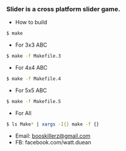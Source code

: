 ### Slider is a cross platform slider game.



- How to build

```sh
$ make
```
- For 3x3 ABC

```sh
$ make -f Makefile.3
```

- For 4x4 ABC

```sh
$ make -f Makefile.4
```

- For 5x5 ABC

```sh
$ make -f Makefile.5
```

- For All

```sh
$ ls Make* | xargs -I{} make -f {}
```





- Email: booskillerz@gmail.com
- FB: facebook.com/watt.duean
